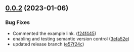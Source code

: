 ## [0.0.2](https://github.ibm.com/VMWSolutions/vmware-go-sdk/compare/v0.0.1...v0.0.2) (2023-01-06)


### Bug Fixes

* Commented the example link. ([f24f445](https://github.ibm.com/VMWSolutions/vmware-go-sdk/commit/f24f445496105869faa8291e13fca2267a41c12d))
* enabling and testing semantic version control ([3efa52e](https://github.ibm.com/VMWSolutions/vmware-go-sdk/commit/3efa52e2ee350b90b4b4cc6c0fa7d79b0d8cd941))
* updated release branch ([e57f24c](https://github.ibm.com/VMWSolutions/vmware-go-sdk/commit/e57f24cfa70afb9d5faba7b4bc2941e5f926a0c1))
